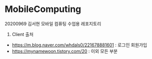 # MobileComputing
20200969 김서현 모바일 컴퓨팅 수업용 레포지토리

1. Client 출처
 - https://m.blog.naver.com/whdals0/221678881601 : 로그인 회원가입
 - https://mynamewoon.tistory.com/20 : 이외 모든 부분
